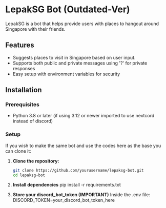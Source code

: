 # LepakSG Bot (Outdated-Ver)
 LepakSG is a bot that helps provide users with places to hangout around Singapore with their friends. 

## Features
- Suggests places to visit in Singapore based on user input.
- Supports both public and private messages using '?' for private responses
- Easy setup with environment variables for security

## Installation

### Prerequisites
- Python 3.8 or later (if using 3.12 or newer imported to use nextcord instead of discord)

### Setup
If you wish to make the same bot and use the codes here as the base you can clone it:

1. **Clone the repository:**  
   ```sh
   git clone https://github.com/yourusername/lepaksg-bot.git
   cd lepaksg-bot

2. **Install dependencies**
    pip install -r requirements.txt

3. **Store your discord_bot_token (IMPORTANT)** 
    Inside the .env file:
    DISCORD_TOKEN=your_discord_bot_token_here
